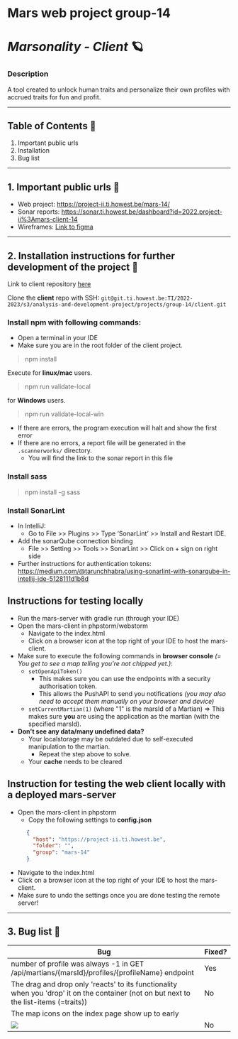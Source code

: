 # Mars web project group-14

# ***Marsonality - Client*** 🪐
### **Description**
A tool created to unlock human traits and personalize their own profiles with accrued traits for fun and profit.

---

## **Table of Contents** 📓
1. Important public urls
2. Installation
3. Bug list
---

## **1. Important public urls** 🧷 
* Web project: https://project-ii.ti.howest.be/mars-14/
* Sonar reports: https://sonar.ti.howest.be/dashboard?id=2022.project-ii%3Amars-client-14
* Wireframes: [Link to figma](https://www.figma.com/proto/ZhAeyCkFOz2ucG7iRTvfVV/wire-fames?page-id=0%3A1&node-id=6%3A3&viewport=668%2C-117%2C0.11&scaling=scale-down&starting-point-node-id=6%3A3&show-proto-sidebar=1)

---

## **2. Installation instructions for further development of the project** 🧱 

Link to client repository [here](https://git.ti.howest.be/TI/2022-2023/s3/analysis-and-development-project/projects/group-14/client)

Clone the **client** repo with SSH:
```git@git.ti.howest.be:TI/2022-2023/s3/analysis-and-development-project/projects/group-14/client.git```

### Install **npm** with following commands:

- Open a terminal in your IDE
- Make sure you are in the root folder of the client project.
> npm install

Execute for **linux/mac** users.

> npm run validate-local

for **Windows** users. 

> npm run validate-local-win

- If there are errors, the program execution will halt and show the first error
- If there are no errors, a report file will be generated in the `.scannerworks/` directory. 
    - You will find the link to the sonar report in this file


### Install **sass**
> npm install -g sass

### Install **SonarLint**
- In IntelliJ: 
    -  Go to File >> Plugins >> Type ‘SonarLint’ >> Install and Restart IDE.
- Add the sonarQube connection binding
    - File >> Setting >> Tools >> SonarLint >> Click on + sign on right side
- Further instructions for authentication tokens: https://medium.com/@tarunchhabra/using-sonarlint-with-sonarqube-in-intellij-ide-5128111d1b8d


## Instructions for testing locally
* Run the mars-server with gradle run (through your IDE)
* Open the mars-client in phpstorm/webstorm
  * Navigate to the index.html
  * Click on a browser icon at the top right of your IDE to host the mars-client.
* Make sure to execute the following commands in **browser console** *(= You get to see a map telling you're not chipped yet.)*:
  * `setOpenApiToken()` 
    * This makes sure you can use the endpoints with a security authorisation token.
    * This allows the PushAPI to send you notifications *(you may also need to accept them manually on your browser and device)*
  * `setCurrentMartian(1)` (where "1" is the marsId of a Martian) => This makes sure **you** are using the application as the martian (with the specified marsId).
* **Don't see any data/many undefined data?**
  * Your localstorage may be outdated due to self-executed manipulation to the martian.
    * Repeat the step above to solve.
  * Your **cache** needs to be cleared
  
## Instruction for testing the web client locally with a deployed mars-server
* Open the mars-client in phpstorm
  * Copy the following settings to **config.json**
```json
      {
        "host": "https://project-ii.ti.howest.be",
        "folder": "",
        "group": "mars-14"
      }
```
  * Navigate to the index.html
  * Click on a browser icon at the top right of your IDE to host the mars-client.
  * Make sure to undo the settings once you are done testing the remote server!
  
---

  ## **3. Bug list** 🦟

| Bug          | Fixed?     |
|--------------|-----------|
| number of profile was always -1 in GET /api/martians/{marsId}/profiles/{profileName} endpoint | Yes      |
| The drag and drop only 'reacts' to its functionality when you 'drop' it on the container (not on but next to the list-items (=traits))     | No  |
| The map icons on the index page show up to early  
![](https://i.gyazo.com/3a35ded5ba8a32c7f272e237e50f8b6e.png) | No

